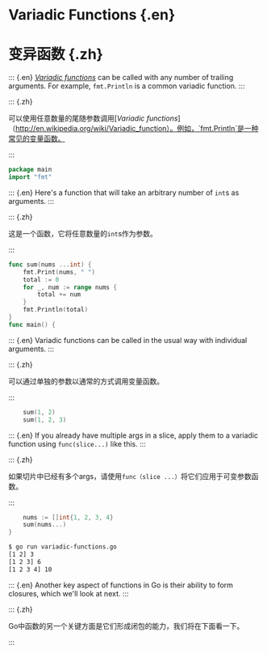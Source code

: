 
# Variadic Functions {.en}


# 变异函数 {.zh}


::: {.en}
[_Variadic functions_](http://en.wikipedia.org/wiki/Variadic_function)
can be called with any number of trailing arguments.
For example, `fmt.Println` is a common variadic
function.
:::

::: {.zh}

可以使用任意数量的尾随参数调用[_Variadic functions_]（http://en.wikipedia.org/wiki/Variadic_function）。例如，`fmt.Println`是一种常见的变量函数。

:::


```go
package main
import "fmt"
```


::: {.en}
Here's a function that will take an arbitrary number
of `int`s as arguments.
:::

::: {.zh}

这是一个函数，它将任意数量的`int`s作为参数。

:::


```go
func sum(nums ...int) {
	fmt.Print(nums, " ")
	total := 0
	for _, num := range nums {
		total += num
	}
	fmt.Println(total)
}
func main() {
```


::: {.en}
Variadic functions can be called in the usual way
with individual arguments.
:::

::: {.zh}

可以通过单独的参数以通常的方式调用变量函数。

:::


```go
	sum(1, 2)
	sum(1, 2, 3)
```


::: {.en}
If you already have multiple args in a slice,
apply them to a variadic function using
`func(slice...)` like this.
:::

::: {.zh}

如果切片中已经有多个args，请使用`func（slice ...）`将它们应用于可变参数函数。

:::


```go
	nums := []int{1, 2, 3, 4}
	sum(nums...)
}
```


```bash
$ go run variadic-functions.go 
[1 2] 3
[1 2 3] 6
[1 2 3 4] 10
```


::: {.en}
Another key aspect of functions in Go is their ability
to form closures, which we'll look at next.
:::

::: {.zh}

Go中函数的另一个关键方面是它们形成闭包的能力，我们将在下面看一下。

:::


